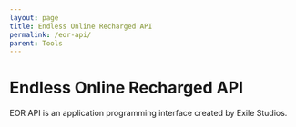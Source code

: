 ```yaml
---
layout: page
title: Endless Online Recharged API
permalink: /eor-api/
parent: Tools
---
```


# Endless Online Recharged API

EOR API is an application programming interface created by Exile Studios.